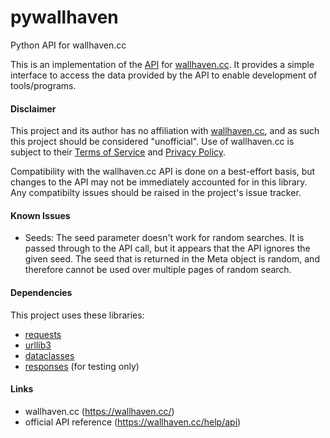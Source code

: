 # pywallhaven
Python API for wallhaven.cc

This is an implementation of the [API](https://wallhaven.cc/help/api) for [wallhaven.cc](https://wallhaven.cc/). It provides a simple interface to access the data provided by the API to enable development of tools/programs.

#### Disclaimer
This project and its author has no affiliation with [wallhaven.cc](https://wallhaven.cc/), and as such this project should be considered "unofficial". Use of wallhaven.cc is subject to their [Terms of Service](https://wallhaven.cc/terms) and [Privacy Policy](https://wallhaven.cc/privacy-policy).

Compatibility with the wallhaven.cc API is done on a best-effort basis, but changes to the API may not be immediately accounted for in this library. Any compatibilty issues should be raised in the project's issue tracker.

#### Known Issues
- Seeds: The seed parameter doesn't work for random searches. It is passed through to the API call, but it appears that the API ignores the given seed. The seed that is returned in the Meta object is random, and therefore cannot be used over multiple pages of random search.

#### Dependencies
This project uses these libraries:
- [requests](https://pypi.org/project/requests/)
- [urllib3](https://pypi.org/project/urllib3/)
- [dataclasses](https://pypi.org/project/dataclasses/)
- [responses](https://pypi.org/project/responses/) (for testing only)

#### Links
- wallhaven.cc (https://wallhaven.cc/)
- official API reference (https://wallhaven.cc/help/api)
